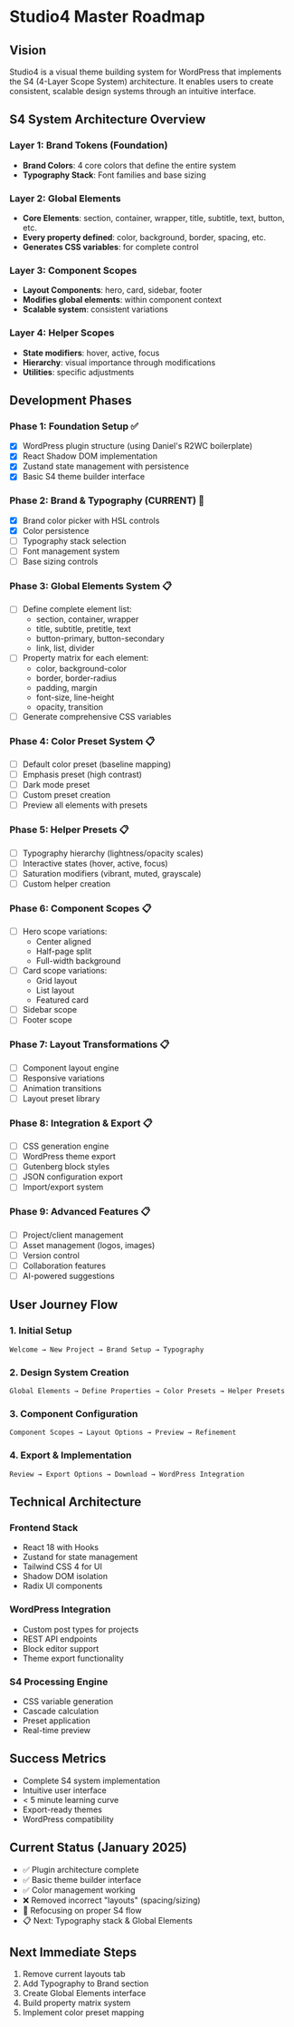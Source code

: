 # Studio4 Master Roadmap

## Vision
Studio4 is a visual theme building system for WordPress that implements the S4 (4-Layer Scope System) architecture. It enables users to create consistent, scalable design systems through an intuitive interface.

## S4 System Architecture Overview

### Layer 1: Brand Tokens (Foundation)
- **Brand Colors**: 4 core colors that define the entire system
- **Typography Stack**: Font families and base sizing

### Layer 2: Global Elements
- **Core Elements**: section, container, wrapper, title, subtitle, text, button, etc.
- **Every property defined**: color, background, border, spacing, etc.
- **Generates CSS variables**: for complete control

### Layer 3: Component Scopes
- **Layout Components**: hero, card, sidebar, footer
- **Modifies global elements**: within component context
- **Scalable system**: consistent variations

### Layer 4: Helper Scopes
- **State modifiers**: hover, active, focus
- **Hierarchy**: visual importance through modifications
- **Utilities**: specific adjustments

## Development Phases

### Phase 1: Foundation Setup ✅
- [x] WordPress plugin structure (using Daniel's R2WC boilerplate)
- [x] React Shadow DOM implementation
- [x] Zustand state management with persistence
- [x] Basic S4 theme builder interface

### Phase 2: Brand & Typography (CURRENT) 🔄
- [x] Brand color picker with HSL controls
- [x] Color persistence
- [ ] Typography stack selection
- [ ] Font management system
- [ ] Base sizing controls

### Phase 3: Global Elements System 📋
- [ ] Define complete element list:
  - section, container, wrapper
  - title, subtitle, pretitle, text
  - button-primary, button-secondary
  - link, list, divider
- [ ] Property matrix for each element:
  - color, background-color
  - border, border-radius
  - padding, margin
  - font-size, line-height
  - opacity, transition
- [ ] Generate comprehensive CSS variables

### Phase 4: Color Preset System 📋
- [ ] Default color preset (baseline mapping)
- [ ] Emphasis preset (high contrast)
- [ ] Dark mode preset
- [ ] Custom preset creation
- [ ] Preview all elements with presets

### Phase 5: Helper Presets 📋
- [ ] Typography hierarchy (lightness/opacity scales)
- [ ] Interactive states (hover, active, focus)
- [ ] Saturation modifiers (vibrant, muted, grayscale)
- [ ] Custom helper creation

### Phase 6: Component Scopes 📋
- [ ] Hero scope variations:
  - Center aligned
  - Half-page split
  - Full-width background
- [ ] Card scope variations:
  - Grid layout
  - List layout
  - Featured card
- [ ] Sidebar scope
- [ ] Footer scope

### Phase 7: Layout Transformations 📋
- [ ] Component layout engine
- [ ] Responsive variations
- [ ] Animation transitions
- [ ] Layout preset library

### Phase 8: Integration & Export 📋
- [ ] CSS generation engine
- [ ] WordPress theme export
- [ ] Gutenberg block styles
- [ ] JSON configuration export
- [ ] Import/export system

### Phase 9: Advanced Features 📋
- [ ] Project/client management
- [ ] Asset management (logos, images)
- [ ] Version control
- [ ] Collaboration features
- [ ] AI-powered suggestions

## User Journey Flow

### 1. Initial Setup
```
Welcome → New Project → Brand Setup → Typography
```

### 2. Design System Creation
```
Global Elements → Define Properties → Color Presets → Helper Presets
```

### 3. Component Configuration
```
Component Scopes → Layout Options → Preview → Refinement
```

### 4. Export & Implementation
```
Review → Export Options → Download → WordPress Integration
```

## Technical Architecture

### Frontend Stack
- React 18 with Hooks
- Zustand for state management
- Tailwind CSS 4 for UI
- Shadow DOM isolation
- Radix UI components

### WordPress Integration
- Custom post types for projects
- REST API endpoints
- Block editor support
- Theme export functionality

### S4 Processing Engine
- CSS variable generation
- Cascade calculation
- Preset application
- Real-time preview

## Success Metrics
- Complete S4 system implementation
- Intuitive user interface
- < 5 minute learning curve
- Export-ready themes
- WordPress compatibility

## Current Status (January 2025)
- ✅ Plugin architecture complete
- ✅ Basic theme builder interface
- ✅ Color management working
- ❌ Removed incorrect "layouts" (spacing/sizing)
- 🔄 Refocusing on proper S4 flow
- 📋 Next: Typography stack & Global Elements

## Next Immediate Steps
1. Remove current layouts tab
2. Add Typography to Brand section
3. Create Global Elements interface
4. Build property matrix system
5. Implement color preset mapping